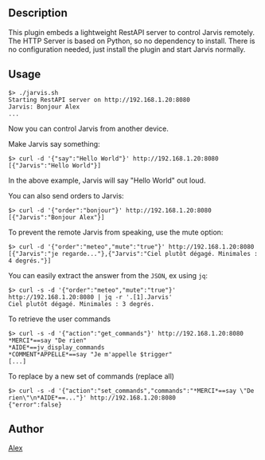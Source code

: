 <!---
IMPORTANT
=========
This README.md is displayed in the WebStore as well as within Jarvis app
Please do not change the structure of this file
Fill-in Description, Usage & Author sections
Make sure to rename the [en] folder into the language code your plugin is written in (ex: fr, es, de, it...)
For multi-language plugin:
- clone the language directory and translate commands/functions.sh
- optionally write the Description / Usage sections in several languages
-->
## Description
This plugin embeds a lightweight RestAPI server to control Jarvis remotely.
The HTTP Server is based on Python, so no dependency to install.
There is no configuration needed, just install the plugin and start Jarvis normally.

## Usage
```
$> ./jarvis.sh
Starting RestAPI server on http://192.168.1.20:8080
Jarvis: Bonjour Alex
...
```
Now you can control Jarvis from another device.

Make Jarvis say something:
```
$> curl -d '{"say":"Hello World"}' http://192.168.1.20:8080
[{"Jarvis":"Hello World"}]
```
In the above example, Jarvis will say "Hello World" out loud.

You can also send orders to Jarvis:
```
$> curl -d '{"order":"bonjour"}' http://192.168.1.20:8080
[{"Jarvis":"Bonjour Alex"}]
```
To prevent the remote Jarvis from speaking, use the mute option:
```
$> curl -d '{"order":"meteo","mute":"true"}' http://192.168.1.20:8080
[{"Jarvis":"je regarde..."},{"Jarvis":"Ciel plutôt dégagé. Minimales : 4 degrés."}]
```
You can easily extract the answer from the `JSON`, ex using `jq`:
```
$> curl -s -d '{"order":"meteo","mute":"true"}' http://192.168.1.20:8080 | jq -r '.[1].Jarvis'
Ciel plutôt dégagé. Minimales : 3 degrés.
```
To retrieve the user commands
```
$> curl -s -d '{"action":"get_commands"}' http://192.168.1.20:8080
*MERCI*==say "De rien"
*AIDE*==jv_display_commands
*COMMENT*APPELLE*==say "Je m'appelle $trigger"
[...]
```
To replace by a new set of commands (replace all)
```
$> curl -s -d '{"action":"set_commands","commands":"*MERCI*==say \"De rien\"\n*AIDE*==..."}' http://192.168.1.20:8080
{"error":false}
```

## Author
[Alex](https://github.com/alexylem)
